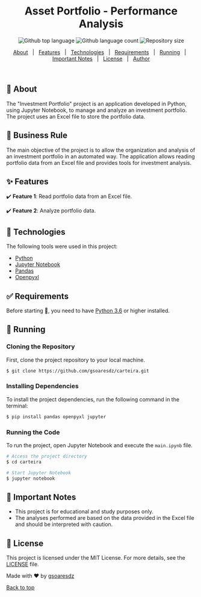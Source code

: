 <h1 align="center">Asset Portfolio - Performance Analysis</h1>
<p align="center">
  <img alt="Github top language" src="https://img.shields.io/github/languages/top/gsoaresdz/carteira?color=56BEB8">
  <img alt="Github language count" src="https://img.shields.io/github/languages/count/gsoaresdz/carteira?color=56BEB8">
  <img alt="Repository size" src="https://img.shields.io/github/repo-size/gsoaresdz/carteira?color=56BEB8">
</p>
<p align="center">
  <a href="#dart-about">About</a> &#xa0; | &#xa0;
  <a href="#sparkles-features">Features</a> &#xa0; | &#xa0;
  <a href="#rocket-technologies">Technologies</a> &#xa0; | &#xa0;
  <a href="#white_check_mark-requirements">Requirements</a> &#xa0; | &#xa0;
  <a href="#checkered_flag-running">Running</a> &#xa0; | &#xa0;
  <a href="#memo-important-notes">Important Notes</a> &#xa0; | &#xa0;
  <a href="#memo-license">License</a> &#xa0; | &#xa0;
  <a href="https://github.com/gsoaresdz" target="_blank">Author</a>
</p>
<br>

## **:dart: About**

The "Investment Portfolio" project is an application developed in Python, using Jupyter Notebook, to manage and analyze an investment portfolio. The project uses an Excel file to store the portfolio data.

## **:memo: Business Rule**

The main objective of the project is to allow the organization and analysis of an investment portfolio in an automated way. The application allows reading portfolio data from an Excel file and provides tools for investment analysis.

## **:sparkles: Features**

:heavy_check_mark: **Feature 1**: Read portfolio data from an Excel file.

:heavy_check_mark: **Feature 2**: Analyze portfolio data.

## **:rocket: Technologies**

The following tools were used in this project:

- [Python](https://www.python.org/)
- [Jupyter Notebook](https://jupyter.org/)
- [Pandas](https://pandas.pydata.org/)
- [Openpyxl](https://openpyxl.readthedocs.io/en/stable/)

## **:white_check_mark: Requirements**

Before starting :checkered_flag:, you need to have [Python 3.6](https://www.python.org/downloads/release/python-360/) or higher installed.

## **:checkered_flag: Running**

### Cloning the Repository

First, clone the project repository to your local machine.

```bash
$ git clone https://github.com/gsoaresdz/carteira.git
```

### Installing Dependencies

To install the project dependencies, run the following command in the terminal:

```bash
$ pip install pandas openpyxl jupyter
```

### Running the Code

To run the project, open Jupyter Notebook and execute the `main.ipynb` file.

```bash
# Access the project directory
$ cd carteira

# Start Jupyter Notebook
$ jupyter notebook
```

## **:memo: Important Notes**

- This project is for educational and study purposes only.
- The analyses performed are based on the data provided in the Excel file and should be interpreted with caution.

## **:memo: License**

This project is licensed under the MIT License. For more details, see the [LICENSE](LICENSE) file.

Made with :heart: by <a href="https://github.com/gsoaresdz" target="_blank">gsoaresdz</a>

<a href="#top">Back to top</a>
